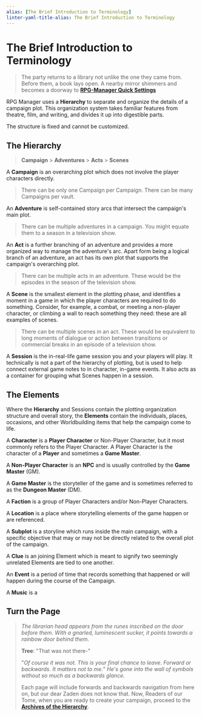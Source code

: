 ```yaml
---
alias: [The Brief Introduction to Terminology]
linter-yaml-title-alias: The Brief Introduction to Terminology
---
```


# The Brief Introduction to Terminology

> The party returns to a library not unlike the one they came from. Before them, a book lays open. A nearby mirror shimmers and becomes a doorway to **[RPG-Manager Quick Settings](RPG-Manager-Quick-Settings.md)**

RPG Manager uses a **Hierarchy** to separate and organize the details of a campaign plot. This organization system takes familiar features from theatre, film, and writing, and divides it up into digestible parts. 

The structure is fixed and cannot be customized.

## The Hierarchy

> **Campaign** > **Adventures** > **Acts** > **Scenes**

A **Campaign** is an overarching plot which does not involve the player characters directly.

> There can be only one Campaign per Campaign. There can be many Campaigns per vault.

An **Adventure** is self-contained story arcs that intersect the campaign's main plot.

>There can be multiple adventures in a campaign. You might equate them to a season in a television show.

An **Act** is a further branching of an adventure and provides a more organized way to manage the adventure's arc. Apart form being a logical branch of an adventure, an act has its own plot that supports the campaign's overarching plot.

> There can be multiple acts in an adventure. These would be the episodes in the season of the television show.

A **Scene** is the smallest element in the plotting phase, and identifies a moment in a game in which the player characters are required to do something. Consider, for example, a combat, or meeting a non-player character, or climbing a wall to reach something they need: these are all examples of scenes.

> There can be multiple scenes in an act. These would be equivalent to long moments of dialogue or action between transitions or commercial breaks in an episode of a television show.

A **Session** is the in-real-life game session you and your players will play. It technically is not a part of the hierarchy of plotting, but is used to help connect external game notes to in character, in-game events. It also acts as a container for grouping what Scenes happen in a session.

## The Elements

Where the **Hierarchy** and Sessions contain the plotting organization structure and overall story, the **Elements** contain the individuals, places, occasions, and other Worldbuilding items that help the campaign come to life.

A **Character** is a **Player Character** or Non-Player Character, but it most commonly refers to the Player Character. A Player Character is the character of a **Player** and sometimes a **Game Master**. 

A **Non-Player Character** is an **NPC** and is usually controlled by the **Game Master** (GM).

A **Game Master** is the storyteller of the game and is sometimes referred to as the **Dungeon Master** (DM).

A **Faction** is a group of Player Characters and/or Non-Player Characters.

A **Location** is a place where storytelling elements of the game happen or are referenced. 

A **Subplot** is a storyline which runs inside the main campaign, with a specific objective that may or may not be directly related to the overall plot of the campaign.

A **Clue** is an joining Element which is meant to signify two seemingly unrelated Elements are tied to one another.

An **Event** is a period of time that records something that happened or will happen during the course of the Campaign.

A **Music**  is a 

## Turn the Page

> *The librarian head appears from the runes inscribed on the door before them. With a gnarled, luminescent sucker, it points towards a rainbow door behind them.*
>
> **Tree**: "That was not there-"
>
>"*Of course it was not. This is your final chance to leave. Forward or backwards. It matters not to me.*" *He's gone into the wall of symbols without so much as a backwards glance.*
>
> Each page will include forwards and backwards navigation from here on, but our dear Zaden does not know that. Now, Readers of our Tome, when you are ready to create your campaign, proceed to the **[Archives of the Hierarchy](../Building_the_Campaign/Archives-of-the-Hierarchy.md)**.
